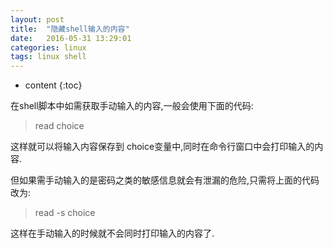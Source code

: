 ```yaml
---
layout: post
title:  "隐藏shell输入的内容"
date:   2016-05-31 13:29:01
categories: linux
tags: linux shell
---
```


* content
{:toc}

在shell脚本中如需获取手动输入的内容,一般会使用下面的代码:

> read choice

这样就可以将输入内容保存到 choice变量中,同时在命令行窗口中会打印输入的内容.

但如果需手动输入的是密码之类的敏感信息就会有泄漏的危险,只需将上面的代码改为:

> read -s choice

这样在手动输入的时候就不会同时打印输入的内容了.
